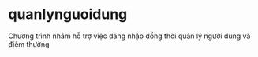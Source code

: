 # quanlynguoidung
Chương trình nhằm hỗ trợ việc đăng nhập đồng thời quản lý người dùng và điểm thưởng
